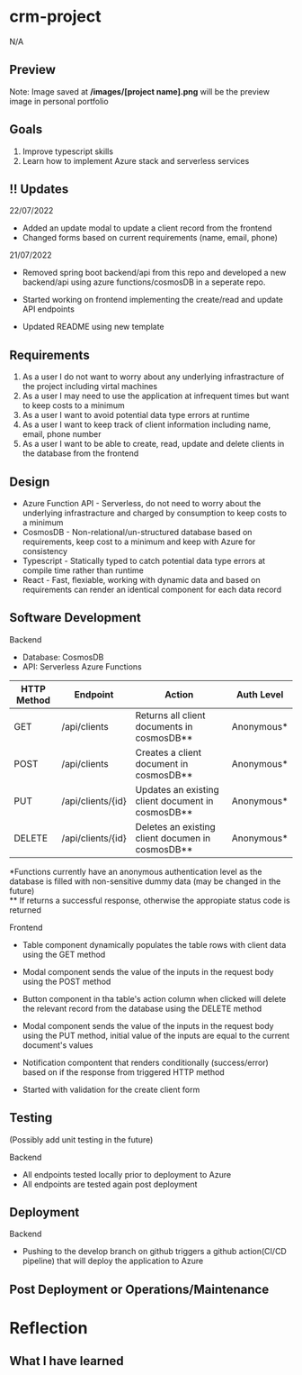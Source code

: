 # crm-project

N/A

## Preview

Note: Image saved at **/images/[project name].png**
will be the preview image in personal portfolio

## Goals

1. Improve typescript skills
2. Learn how to implement Azure stack and serverless services

## :bangbang: Updates

22/07/2022

-   Added an update modal to update a client record from the frontend
-   Changed forms based on current requirements (name, email, phone)

21/07/2022

-   Removed spring boot backend/api from this repo and developed a new backend/api using azure functions/cosmosDB in a seperate repo.

-   Started working on frontend implementing the create/read and update API endpoints

-   Updated README using new template

## Requirements

1. As a user I do not want to worry about any underlying infrastracture of the project including virtal machines
2. As a user I may need to use the application at infrequent times but want to keep costs to a minimum
3. As a user I want to avoid potential data type errors at runtime
4. As a user I want to keep track of client information including name, email, phone number
5. As a user I want to be able to create, read, update and delete clients in the database from the frontend

## Design

-   Azure Function API - Serverless, do not need to worry about the underlying infrastracture and charged by consumption to keep costs to a minimum
-   CosmosDB - Non-relational/un-structured database based on requirements, keep cost to a minimum and keep with Azure for consistency
-   Typescript - Statically typed to catch potential data type errors at compile time rather than runtime
-   React - Fast, flexiable, working with dynamic data and based on requirements can render an identical component for each data record

## Software Development

Backend

-   Database: CosmosDB
-   API: Serverless Azure Functions

| HTTP Method | Endpoint          | Action                                              | Auth Level  |
| ----------- | ----------------- | --------------------------------------------------- | ----------- |
| GET         | /api/clients      | Returns all client documents in cosmosDB\*\*        | Anonymous\* |
| POST        | /api/clients      | Creates a client document in cosmosDB\*\*           | Anonymous\* |
| PUT         | /api/clients/{id} | Updates an existing client document in cosmosDB\*\* | Anonymous\* |
| DELETE      | /api/clients/{id} | Deletes an existing client documen in cosmosDB\*\*  | Anonymous\* |

\*Functions currently have an anonymous authentication level as the database is filled with non-sensitive dummy data (may be changed in the future)  
\*\* If returns a successful response, otherwise the appropiate status code is returned

Frontend

-   Table component dynamically populates the table rows with client data using the GET method

-   Modal component sends the value of the inputs in the request body using the POST method

-   Button component in tha table's action column when clicked will delete the relevant record from the database using the DELETE method

-   Modal component sends the value of the inputs in the request body using the PUT method, initial value of the inputs are equal to the current document's values

-   Notification compontent that renders conditionally (success/error) based on if the response from triggered HTTP method

-   Started with validation for the create client form

## Testing

(Possibly add unit testing in the future)

Backend

-   All endpoints tested locally prior to deployment to Azure
-   All endpoints are tested again post deployment

## Deployment

Backend

-   Pushing to the develop branch on github triggers a github action(CI/CD pipeline) that will deploy the application to Azure

## Post Deployment or Operations/Maintenance

# Reflection

## What I have learned
